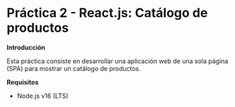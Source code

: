# Práctica 2 - React.js: Catálogo de productos

**Introducción**

Esta práctica consiste en desarrollar una aplicación web de una sola página (SPA) para mostrar un catálogo de productos.

**Requisitos**

* Node.js v16 (LTS)
